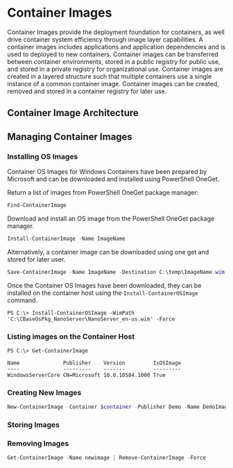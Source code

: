 # Container Images

Container Images provide the deployment foundation for containers, as well drive container system efficiency through image layer capabilities. A container images includes applications and application dependencies and is used to deployed to new containers. Container images can be transferred between container environments, stored in a public registry for public use, and stored in a private registry for organizational use. Container images are created in a layered structure such that multiple containers use a single instance of a common container image. Container images can be created, removed and stored in a container registry for later use.

## Container Image Architecture

## Managing Container Images

### Installing OS Images

Container OS Images for Windows Containers have been prepared by Microsoft and can be downloaded and installed using PowerShell OneGet.

Return a list of images from PowerShell OneGet package manager:
```powershell
Find-ContainerImage
```

Download and install an OS image from the PowerShell OneGet package manager.

```powershell
Install-ContainerImage -Name ImageName
```

Alternatively, a container image can be downloaded using one get and stored for later user.
```powershell
Save-ContainerImage -Name ImageName -Destination C:\temp\ImageName.wim
``` 

Once the Container OS Images have been downloaded, they can be installed on the container host using the `Install-ContainerOSImage` command.

```powerhsell
PS C:\> Install-ContainerOSImage –WimPath 'C:\CBaseOsPkg_NanoServer\NanoServer_en-us.wim' -Force
```
### Listing images on the Container Host

```powerhsell
PS C:\> Get-ContainerImage

Name              Publisher    Version         IsOSImage
----              ---------    -------         ---------
WindowsServerCore CN=Microsoft 10.0.10584.1000 True
```
### Creating New Images

```powershell
New-ContainerImage -Container $container -Publisher Demo -Name DemoImage -Version 1.0
```

### Storing Images

<!-- Can we do this with PowerShell at TP4 -->

### Removing Images

```powershell
Get-ContainerImage -Name newimage | Remove-ContainerImage -Force
```
